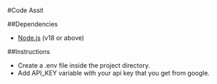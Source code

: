 #Code Assit

##Dependencies
- [Node.js](https://nodejs.org/) (v18 or above)

##Instructions

- Create a .env file inside the project directory.
- Add API_KEY variable with your api key that you get from google.